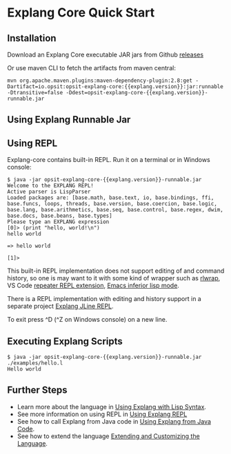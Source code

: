 Explang Core Quick Start
========================

Installation
------------

Download an Explang Core executable JAR jars from Github 
[releases](https://github.com/opsit-io/opsit-explang-core/releases)

Or use maven CLI to fetch the artifacts from maven central:

```
mvn org.apache.maven.plugins:maven-dependency-plugin:2.8:get -Dartifact=io.opsit:opsit-explang-core:{{explang.version}}:jar:runnable   -Dtransitive=false -Ddest=opsit-explang-core-{{explang.version}}-runnable.jar
```

Using Explang Runnable Jar
--------------------------


## Using REPL

Explang-core contains built-in REPL. Run it on a terminal or in Windows console:

```
$ java -jar opsit-explang-core-{{explang.version}}-runnable.jar 
Welcome to the EXPLANG REPL!
Active parser is LispParser
Loaded packages are: [base.math, base.text, io, base.bindings, ffi, base.funcs, loops, threads, base.version, base.coercion, base.logic, base.lang, base.arithmetics, base.seq, base.control, base.regex, dwim, base.docs, base.beans, base.types]
Please type an EXPLANG expression 
[0]> (print "hello, world!\n")
hello world

=> hello world

[1]> 
```

This built-in REPL implementation does not support editing of and command history, so one is 
may want to it with some kind of wrapper such as [rlwrap](https://github.com/hanslub42/rlwrap),
VS Code [repeater REPL extension](https://github.com/RegisMelgaco/repeater--repl-tool), 
[Emacs inferior lisp mode](https://www.gnu.org/software/emacs/manual/html_mono/emacs.html#External-Lisp).

There is a REPL implementation with editing and history support in a separate project 
[Explang JLine REPL](https://github.com/opsit-io/opsit-explang-jline-repl).

To exit press ^D (^Z on Windows console) on a new line.


Executing Explang Scripts
-------------------------

```shell
$ java -jar opsit-explang-core-{{explang.version}}-runnable.jar ./examples/hello.l
Hello world
```


Further Steps
-------------

- Learn more about the language in [Using Explang with Lisp Syntax](explang-lisp.md).
- See more information on using REPL in [Using Explang REPL](using-explang-REPL.md)
- See how to call Explang from Java code in [Using Explang from Java Code](explang-from-java.md). 
- See how to extend the language [Extending and Customizing the Language](explang-extending.md). 


